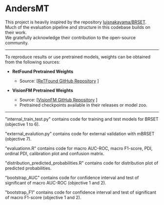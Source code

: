 # AndersMT
This project is heavily inspired by the repository [luisnakayama/BRSET](https://github.com/luisnakayama/BRSET).  
Much of the evaluation pipeline and structure in this codebase builds on their work.  
We gratefully acknowledge their contribution to the open-source community.

---

To reproduce results or use pretrained models, weights can be obtained from the following sources:

- **RetFound Pretrained Weights**  
  - Source: [[ReTFound GitHub Repository](https://github.com/rmaphoh/RETFound_MAE) ] 

- **VisionFM Pretrained Weights**  
  - Source: [[VisionFM GitHub Repository](https://github.com/ABILab-CUHK/VisionFM) ]  
  - Pretrained checkpoints available in their releases or model zoo.

---


"internal_train_test.py" contains code for training and test models for BRSET (objective 1 to 6).

"external_evalution.py" contains code for external validation with mBRSET (objective 7).

"evaluationn.R" contains code for macro AUC-ROC, macro F1-score, PDI, ordinal PDI, calibration plot and confusion matrix.

"distribution_predicted_probabilities.R" contains code for distribution plot of predicted probabilities.

"bootstrap_AUC" contains code for confidence interval and test of significant of macro AUC-ROC (objective 1 and 2).

"bootstrap_F1" contains code for confidence interval and test of significant of macro F1-score (objective 1 and 2).
